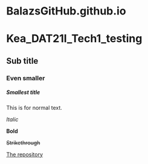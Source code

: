 # BalazsGitHub.github.io

# Kea_DAT21I_Tech1_testing

## Sub title

### Even smaller

##### Smallest title

This is for normal text. 

*Italic*

**Bold**

~~Strikethrough~~

[The repository](htttps://balazsgithub.github.com)
